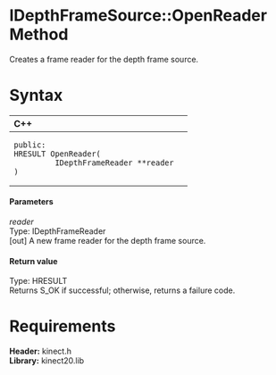 IDepthFrameSource::OpenReader Method  
====================================  

Creates a frame reader for the depth frame source. <span id="syntaxSection"></span>

Syntax  
======  

<table>
<colgroup>
<col width="100%" />
</colgroup>
<thead>
<tr class="header">
<th align="left">C++</th>
</tr>
</thead>
<tbody>
<tr class="odd">
<td align="left"><pre><code>public:  
HRESULT OpenReader(  
         IDepthFrameReader **reader  
)</code></pre></td>
</tr>
</tbody>
</table>

<span id="ID4EG"></span>
#### Parameters  

*reader*    
Type: IDepthFrameReader  
[out] A new frame reader for the depth frame source.  

<span id="ID4EP"></span>
#### Return value  

Type: HRESULT  
Returns S\_OK if successful; otherwise, returns a failure code.  

<span id="requirements"></span>

Requirements  
============  

**Header:** kinect.h  
**Library:** kinect20.lib  



<!--Please do not edit the data in the comment block below.-->
<!--
TOCTitle : OpenReader Method
RLTitle : IDepthFrameSource::OpenReader Method
KeywordK : OpenReader method
KeywordK : IDepthFrameSource::OpenReader method
KeywordF : IDepthFrameSource::OpenReader
KeywordF : OpenReader
KeywordF : Microsoft.Kinect.kinect.IDepthFrameSource.OpenReader(IDepthFrameReader@)
KeywordA : M:Microsoft.Kinect.kinect.IDepthFrameSource.OpenReader(IDepthFrameReader@)
AssetID : M:Microsoft.Kinect.kinect.IDepthFrameSource.OpenReader(IDepthFrameReader@)
Locale : en-us
CommunityContent : 1
APIType : Managed
APILocation : 
APIName : Microsoft.Kinect.kinect.IDepthFrameSource::OpenReader
TargetOS : Windows
TopicType : kbSyntax
DevLang : C++
DocSet : K4Wv2
ProjType : K4Wv2Proj
Technology : Kinect for Windows
Product : Kinect for Windows SDK v2
productversion : 20
-->
